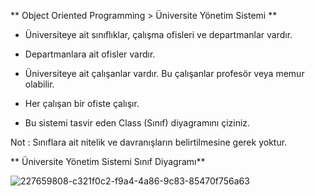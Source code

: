 ** Object Oriented Programming > Üniversite Yönetim Sistemi **

* Üniversiteye ait sınıflıklar, çalışma ofisleri ve departmanlar vardır.

* Departmanlara ait ofisler vardır.

* Üniversiteye ait çalışanlar vardır. Bu çalışanlar profesör veya memur olabilir.

* Her çalışan bir ofiste çalışır.

* Bu sistemi tasvir eden Class (Sınıf) diyagramını çiziniz.

Not : Sınıflara ait nitelik ve davranışların belirtilmesine gerek yoktur.



** Üniversite Yönetim Sistemi Sınıf Diyagramı**

![227659808-c321f0c2-f9a4-4a86-9c83-85470f756a63](https://user-images.githubusercontent.com/128043834/230897555-6c4280d4-f43a-4ee6-b857-31d9a5bc2f08.png)
